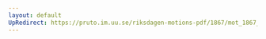 ```yaml
---
layout: default
UpRedirect: https://pruto.im.uu.se/riksdagen-motions-pdf/1867/mot_1867__fk__10.pdf
---
```


